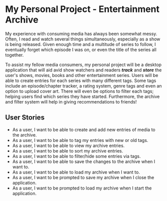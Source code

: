 # My Personal Project - Entertainment Archive

My experience with consuming media has always been somewhat messy. Often, I read and watch
several things simultaneously, especially as a show is being released.
Given enough time and a multitude of series to follow, I eventually forget which episode
I was on, or even the title of the series all together.

To assist my fellow media consumers, my personal project will be a desktop application that will
aid avid show watchers and readers **_track_** and **_store_** the user's shows, movies,
books and other entertainment series. Users will be able to create entries for each series with many different tags.
Some tags include an episode/chapter tracker, a rating system, genre tags and even an option to
upload cover art. There will even be options to filter each tags; helping users find which series they have
started. Furthermore, the archive and filter system will help in giving recommendations to
friends!

## User Stories
- As a user, I want to be able to create and add new entries of media to the archive.
- As a user, I want to be able to tag my entries with new or old tags.
- As a user, I want to be able to view my archive entries.
- As a user, I want to be able to sort my archive entries.
- As a user, I want to be able to filter/hide some entries via tags.
- As a user, I want to be able to save the changes to the archive when I want to.
- As a user, I want to be able to load my archive when I want to.
- As a user, I want to be prompted to save my archive when I close the application.
- As a user, I want to be prompted to load my archive when I start the application.